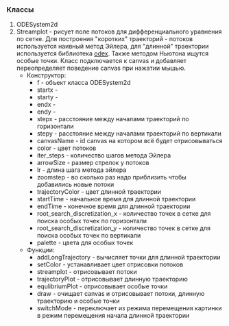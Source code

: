 ### Классы
1. ODESystem2d
2. Streamplot - рисует поле потоков для дифференциального уравнения по сетке. Для построения "коротких" траекторий - потоков используется наивный метод Эйлера, для "длинной" траектории используется библиотека [odex](https://github.com/littleredcomputer/odex-js). Также методом Ньютона ищутся особые точки. Класс подключается к canvas и добавляет переопределяет поведение canvas при нажатии мышью.
    - Конструктор:
        * f - объект класса ODESystem2d
        * startx - 
        * starty -
        * endx -
        * endy -
        * stepx - расстояние между началами траекторий по горизонтали
        * stepy - расстояние между началами траекторий по вертикали
        * canvasName - id canvas на котором всё будет отрисовываться
        * color - цвет потоков
        * iter_steps - количество шагов метода Эйлера
        * arrowSize - размер стрелок у потоков
        * lr - длина шага метода эйлера
        * zoomstep - во сколько раз надо приблизить чтобы добавились новые потоки
        * trajectoryColor - цвет длинной траектории
        * startTime - начальное время для длинной траектории
        * endTime - конечное время для длинной траектории
        * root_search_discretization_x - количество точек в сетке для поиска особых точек по горизонтали
        * root_search_discretization_y - количество точек в сетке для поиска особых точек по вертикали
        * palette - цвета для особых точек
    - Функции:
        * addLongTrajectory - вычисляет точки для длинной траектории
        * setColor - устанавливает цвет отрисовки потоков
        * streamplot - отрисовывает потоки
        * trajectoryPlot - отрисовывает длинную траекторию
        * equlibriumPlot - отрисовывает особые точки
        * draw - очищает canvas и отрисовывает потоки, длинную траекторию и особые точки
        * switchMode - переключает из режима перемещения картинки в режим перемещения начала длинной траектории